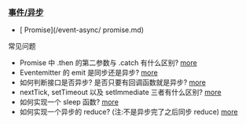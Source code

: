 
### [事件/异步](/event-async)
* [ Promise](/event-async/ promise.md)


常见问题

* Promise 中 .then 的第二参数与 .catch 有什么区别? [more]()
* Eventemitter 的 emit 是同步还是异步? [more]()
* 如何判断接口是否异步? 是否只要有回调函数就是异步? [more]()
* nextTick, setTimeout 以及 setImmediate 三者有什么区别? [more]()
* 如何实现一个 sleep 函数? [more]()
* 如何实现一个异步的 reduce? (注:不是异步完了之后同步 reduce) [more]()
